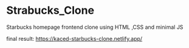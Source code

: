 # Strabucks_Clone
Starbucks homepage frontend clone using HTML ,CSS and minimal JS	

final result: https://kaced-starbucks-clone.netlify.app/
